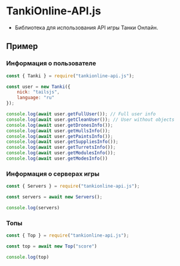 # TankiOnline-API.js
* Библиотека для использования API игры Танки Онлайн.

## Пример
### Информация о пользователе
```js
const { Tanki } = require("tankionline-api.js");

const user = new Tanki({
    nick: "tailsjs",
    language: "ru"
});

console.log(await user.getFullUser()); // Full user info
console.log(await user.getCleanUser()); // User without objects
console.log(await user.getDronesInfo());
console.log(await user.getHullsInfo());
console.log(await user.getPaintsInfo());
console.log(await user.getSuppliesInfo());
console.log(await user.getTurretsInfo());
console.log(await user.getModulesInfo());
console.log(await user.getModesInfo())
```
### Информация о серверах игры
```js
const { Servers } = require("tankionline-api.js");

const servers = await new Servers();

console.log(servers)
```
### Топы
```js
const { Top } = require("tankionline-api.js");

const top = await new Top("score")

console.log(top)
```
